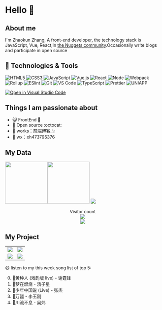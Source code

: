 # Hello 👋

## About me

I'm Zhaokun Zhang, A front-end developer, the technology stack is JavaScript, Vue, React,In [the Nuggets community](https://juejin.cn/user/2999123452110574).Occasionally write blogs and participate in open source  

## 🔧 Technologies & Tools

![HTML5](https://img.shields.io/badge/-HTML5-%23E44D27?style=for-the-badge&logo=html5&logoColor=ffffff)
![CSS3](https://img.shields.io/badge/-CSS3-%231572B6?style=for-the-badge&logo=css3)
![JavaScript](https://img.shields.io/badge/-JavaScript-%23F7DF1C?style=for-the-badge&logo=javascript&logoColor=000000&labelColor=%23F7DF1C&color=%23FFCE5A)
![Vue.js](https://img.shields.io/badge/-Vue.js-%232c3e50?style=for-the-badge&logo=Vue.js)
![React](https://img.shields.io/badge/-React-%23282C34?style=for-the-badge&logo=react)
![Node](https://img.shields.io/badge/-NodeJS-%23F05032?style=for-the-badge&logo=Node.js&logoColor=%23ffffff)
![Webpack](https://img.shields.io/badge/-Webpack-%232C3A42?style=for-the-badge&logo=webpack)
![Rollup](https://img.shields.io/badge/-Rollup.js-%23434343?style=for-the-badge&logo=rollup.js)
![ESlint](https://img.shields.io/badge/-ESLint-%234B32C3?style=for-the-badge&logo=eslint)
![Git](https://img.shields.io/badge/-Git-%23F05032?style=for-the-badge&logo=git&logoColor=%23ffffff)
![VS Code](https://img.shields.io/badge/-VSCode-%23007ACC?style=for-the-badge&logo=visual-studio-code)
![TypeScript](https://img.shields.io/badge/-TypeScript-%23031d30?style=for-the-badge&logo=typescript)
![Prettier](https://img.shields.io/badge/-Prettier-%23142027?style=for-the-badge&logo=prettier)
![UNIAPP](https://img.shields.io/badge/-UNIAPP-%23CCC?style=for-the-badge&logo=data:image/png;base64,iVBORw0KGgoAAAANSUhEUgAAADIAAAAyCAYAAAAeP4ixAAABCElEQVRoge3YMa4BURSH8Y8o7UAp0WgkotBZwluAfhqlZSgUGr23ENUUCpppJnTswAIUSCaTiziZJ8d9/193zdzrfMltABF5plb+oLscDoAV0Pn8OC/lwDhL0k35QT3wstcIuM61Cj0IhXiNuAvOFwr5SgrxRiHeKMSbhnHfAVgU1i1gajhnBpwK6wnQtgxkDTlmSTq/L7rLYQ9byG+WpLvCOT8YQ6K5WgrxRiHeKMQbhXijEG8U4o1CvIkmxPrDquwMrI37KlFJSJake2BUxVlW0VytaEKsV6t5+8Ohak3rRmtIH9hav/QvRHO1FOKNQrwJheQfn+I9wflCIeNHLzuQc51PRP6rC1ZeIm1I8cC5AAAAAElFTkSuQmCC&logoColor=fff)

[![Open in Visual Studio Code](https://open.vscode.dev/badges/open-in-vscode.svg)](https://open.vscode.dev/Husky-Yellow/Husky-Yellow)

## Things I am passionate about

- 😺 FrontEnd :robot:
- 🌱 Open source :octocat:
- 🏡 works：<a href="https://husky-bear.gitee.io/blob" target="_blank">前端博客 ✨</a> 
- 💬 wx：xh473795376

## My Data


<img align="" height="137px" src="https://github-readme-stats.vercel.app/api?username=Husky-Yellow&hide_title=true&hide_border=true&show_icons=true&include_all_commits=true&line_height=21&bg_color=0,EC6C6C,FFD479,FFFC79,73FA79&theme=graywhite&locale=cn" /><img align="" height="137px" src="https://github-readme-stats.vercel.app/api/top-langs/?username=Husky-Yellow&hide_title=true&hide_border=true&layout=compact&bg_color=0,73FA79,73FDFF,D783FF&theme=graywhite&locale=cn" />
<img src="https://activity-graph.herokuapp.com/graph?username=Husky-Yellow&theme=redical&show_icons=true&locale=cn&line_height=30">
<p align="center"> 
  Visitor count<br>
  <img src="https://profile-counter.glitch.me/husky-yellow/count.svg" /><br>
   <img src="http://github-readme-streak-stats.herokuapp.com?user=Husky-Yellow&theme=neon-dark" />
</p>

## My Project

|                                                              |                                                              |
| ------------------------------------------------------------ | ------------------------------------------------------------ |
| [![](https://github-readme-stats.vercel.app/api/pin/?username=Husky-Yellow&repo=CodePromise&theme=dark)](https://github.com/Husky-Yellow/CodePromise) | [![](https://github-readme-stats.vercel.app/api/pin/?username=Husky-Yellow&repo=sensitive_word_substitution&theme=radical)](https://github.com/Husky-Yellow/sensitive_word_substitution) |
| [![](https://github-readme-stats.vercel.app/api/pin/?username=Husky-Yellow&repo=Code-Vue-Router&theme=merko)](https://github.com/Husky-Yellow/Code-Vue-Router) | [![](https://github-readme-stats.vercel.app/api/pin/?username=Husky-Yellow&repo=Code-Vuex&theme=gruvbox)](https://github.com/Husky-Yellow/Code-Vuex) |

😄 listen to my this week song list of top 5:

0. 🌈黄种人 (戏韵版 live) - 谢霆锋
1. 🌈梦在燃烧 - 汤子星
2. 🌈少年中国说 (Live) - 张杰
3. 🌈万疆 - 李玉刚
4. 🌈川流不息 - 吴炜

